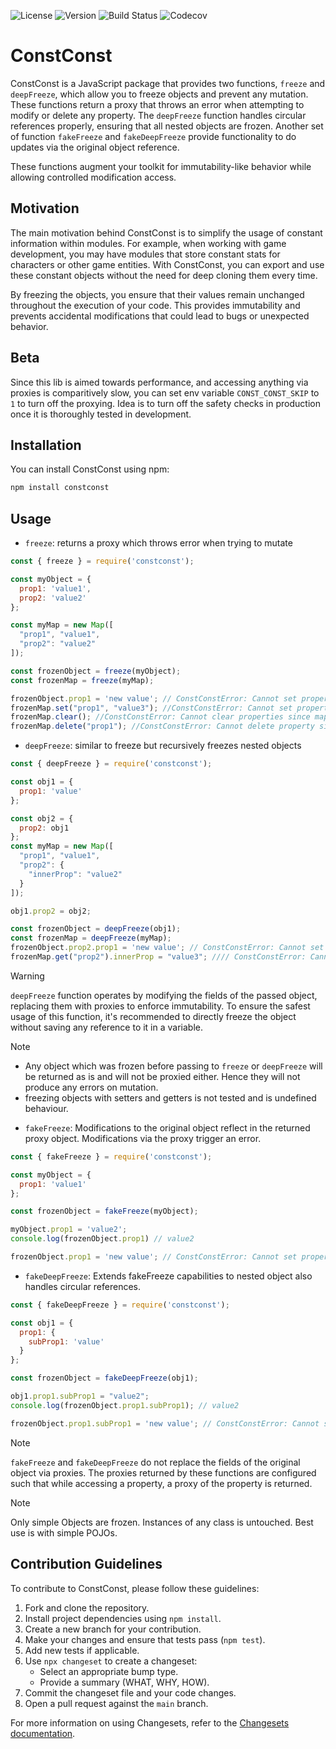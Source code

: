 ![License](https://img.shields.io/npm/l/constconst)
![Version](https://img.shields.io/npm/v/constconst)
![Build Status](https://github.com/TubbyStubby/constconst/actions/workflows/ci.yml/badge.svg)
![Codecov](https://codecov.io/gh/tubbystubby/constconst/branch/main/graph/badge.svg)


# ConstConst

ConstConst is a JavaScript package that provides two functions, `freeze` and `deepFreeze`, which allow you to freeze objects and prevent any mutation. These functions return a proxy that throws an error when attempting to modify or delete any property. The `deepFreeze` function handles circular references properly, ensuring that all nested objects are frozen. Another set of function `fakeFreeze` and `fakeDeepFreeze` provide functionality to do updates via the original object reference.

These functions augment your toolkit for immutability-like behavior while allowing controlled modification access.

## Motivation

The main motivation behind ConstConst is to simplify the usage of constant information within modules. For example, when working with game development, you may have modules that store constant stats for characters or other game entities. With ConstConst, you can export and use these constant objects without the need for deep cloning them every time.

By freezing the objects, you ensure that their values remain unchanged throughout the execution of your code. This provides immutability and prevents accidental modifications that could lead to bugs or unexpected behavior.

## Beta

Since this lib is aimed towards performance, and accessing anything via proxies is comparitively slow, you can set env variable `CONST_CONST_SKIP` to `1` to turn off the proxying. Idea is to turn off the safety checks in production once it is thoroughly tested in development.

## Installation

You can install ConstConst using npm:

```bash
npm install constconst
```

## Usage

- `freeze`: returns a proxy which throws error when trying to mutate

```javascript
const { freeze } = require('constconst');

const myObject = {
  prop1: 'value1',
  prop2: 'value2'
};

const myMap = new Map([
  "prop1", "value1",
  "prop2": "value2"
]);

const frozenObject = freeze(myObject);
const frozenMap = freeze(myMap);

frozenObject.prop1 = 'new value'; // ConstConstError: Cannot set property 'prop1' to value 'new value' since object is a constconst
frozenMap.set("prop1", "value3"); //ConstConstError: Cannot set property since map is a constconst
frozenMap.clear(); //ConstConstError: Cannot clear properties since map is a constconst
frozenMap.delete("prop1"); //ConstConstError: Cannot delete property since map is a constconst
```

- `deepFreeze`: similar to freeze but recursively freezes nested objects

```javascript
const { deepFreeze } = require('constconst');

const obj1 = {
  prop1: 'value'
};

const obj2 = {
  prop2: obj1
};
const myMap = new Map([
  "prop1", "value1",
  "prop2": {
    "innerProp": "value2"
  }
]);

obj1.prop2 = obj2;

const frozenObject = deepFreeze(obj1);
const frozenMap = deepFreeze(myMap);
frozenObject.prop2.prop1 = 'new value'; // ConstConstError: Cannot set property 'prop1' to value 'new value' since object is a constconst
frozenMap.get("prop2").innerProp = "value3"; //// ConstConstError: Cannot set property 'prop1' to value 'new value' since object is a constconst
```

> [!WARNING]
> `deepFreeze` function operates by modifying the fields of the passed object, replacing them with proxies to enforce immutability. To ensure the safest usage of this function, it's recommended to directly freeze the object without saving any reference to it in a variable.

> [!NOTE]
> - Any object which was frozen before passing to `freeze` or `deepFreeze` will be returned as is and will not be proxied either. Hence they will not produce any errors on mutation.
> - freezing objects with setters and getters is not tested and is undefined behaviour.

- `fakeFreeze`: Modifications to the original object reflect in the returned proxy object. Modifications via the proxy trigger an error.

```javascript
const { fakeFreeze } = require('constconst');

const myObject = {
  prop1: 'value1'
};

const frozenObject = fakeFreeze(myObject);

myObject.prop1 = 'value2';
console.log(frozenObject.prop1) // value2

frozenObject.prop1 = 'new value'; // ConstConstError: Cannot set property 'prop1' to value 'new value' since object is a constconst
```

- `fakeDeepFreeze`: Extends fakeFreeze capabilities to nested object also handles circular references.
```javascript
const { fakeDeepFreeze } = require('constconst');

const obj1 = {
  prop1: {
    subProp1: 'value'
  }
};

const frozenObject = fakeDeepFreeze(obj1);

obj1.prop1.subProp1 = "value2";
console.log(frozenObject.prop1.subProp1); // value2

frozenObject.prop1.subProp1 = 'new value'; // ConstConstError: Cannot set property 'prop1' to value 'new value' since object is a constconst
```
> [!NOTE]
> `fakeFreeze` and `fakeDeepFreeze` do not replace the fields of the original object via proxies. The proxies returned by these functions are configured such that while accessing a property, a proxy of the property is returned.

> [!NOTE]
> Only simple Objects are frozen. Instances of any class is untouched. Best use is with simple POJOs.

## Contribution Guidelines

To contribute to ConstConst, please follow these guidelines:

1. Fork and clone the repository.
2. Install project dependencies using `npm install`.
3. Create a new branch for your contribution.
4. Make your changes and ensure that tests pass (`npm test`).
5. Add new tests if applicable.
6. Use `npx changeset` to create a changeset:
   - Select an appropriate bump type.
   - Provide a summary (WHAT, WHY, HOW).
7. Commit the changeset file and your code changes.
8. Open a pull request against the `main` branch.

For more information on using Changesets, refer to the [Changesets documentation](https://github.com/changesets/changesets/blob/main/docs/adding-a-changeset.md#i-am-in-a-single-package-repository).
